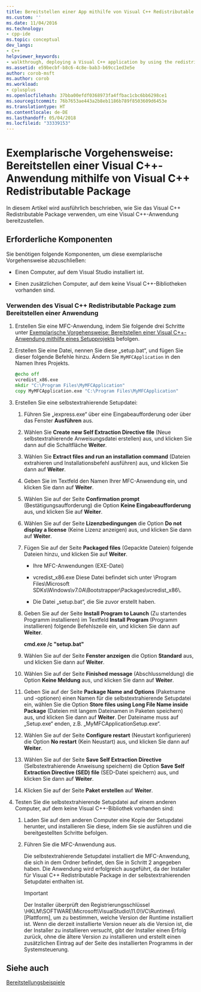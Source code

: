 ```yaml
---
title: Bereitstellen einer App mithilfe von Visual C++ Redistributable Package | Microsoft-Dokumentation
ms.custom: ''
ms.date: 11/04/2016
ms.technology:
- cpp-ide
ms.topic: conceptual
dev_langs:
- C++
helpviewer_keywords:
- walkthrough, deploying a Visual C++ application by using the redistributable package
ms.assetid: e59becbf-b8c6-4c8e-bab3-b69cc1ed3e5e
author: corob-msft
ms.author: corob
ms.workload:
- cplusplus
ms.openlocfilehash: 37bba00efdf0368973fa4ffbac1cbc6bb6298ce1
ms.sourcegitcommit: 76b7653ae443a2b8eb1186b789f8503609d6453e
ms.translationtype: HT
ms.contentlocale: de-DE
ms.lasthandoff: 05/04/2018
ms.locfileid: "33339153"
---
```

# <a name="walkthrough-deploying-a-visual-c-application-by-using-the-visual-c-redistributable-package"></a>Exemplarische Vorgehensweise: Bereitstellen einer Visual C++-Anwendung mithilfe von Visual C++ Redistributable Package
In diesem Artikel wird ausführlich beschrieben, wie Sie das Visual C++ Redistributable Package verwenden, um eine Visual C++-Anwendung bereitzustellen.  
  
## <a name="prerequisites"></a>Erforderliche Komponenten  
 Sie benötigen folgende Komponenten, um diese exemplarische Vorgehensweise abzuschließen:  
  
-   Einen Computer, auf dem Visual Studio installiert ist.  
  
-   Einen zusätzlichen Computer, auf dem keine Visual C++-Bibliotheken vorhanden sind.  
  
### <a name="to-use-the-visual-c-redistributable-package-to-deploy-an-application"></a>Verwenden des Visual C++ Redistributable Package zum Bereitstellen einer Anwendung  
  
1.  Erstellen Sie eine MFC-Anwendung, indem Sie folgende drei Schritte unter [Exemplarische Vorgehensweise: Bereitstellen einer Visual C++-Anwendung mithilfe eines Setupprojekts](../ide/deploying-visual-cpp-application-by-using-the-vcpp-redistributable-package.md) befolgen.  
  
2.  Erstellen Sie eine Datei, nennen Sie diese „setup.bat“, und fügen Sie dieser folgende Befehle hinzu. Ändern Sie `MyMFCApplication` in den Namen Ihres Projekts.  
  
    ```cmd
    @echo off  
    vcredist_x86.exe  
    mkdir "C:\Program Files\MyMFCApplication"  
    copy MyMFCApplication.exe "C:\Program Files\MyMFCApplication"  
    ```  
  
3.  Erstellen Sie eine selbstextrahierende Setupdatei:  
  
    1.  Führen Sie „iexpress.exe“ über eine Eingabeaufforderung oder über das Fenster **Ausführen** aus.  
  
    2.  Wählen Sie **Create new Self Extraction Directive file** (Neue selbstextrahierende Anweisungsdatei erstellen) aus, und klicken Sie dann auf die Schaltfläche **Weiter**.  
  
    3.  Wählen Sie **Extract files and run an installation command** (Dateien extrahieren und Installationsbefehl ausführen) aus, und klicken Sie dann auf **Weiter**.  
  
    4.  Geben Sie im Textfeld den Namen Ihrer MFC-Anwendung ein, und klicken Sie dann auf **Weiter**.  
  
    5.  Wählen Sie auf der Seite **Confirmation prompt** (Bestätigungsaufforderung) die Option **Keine Eingabeaufforderung** aus, und klicken Sie auf **Weiter**.  
  
    6.  Wählen Sie auf der Seite **Lizenzbedingungen** die Option **Do not display a license** (Keine Lizenz anzeigen) aus, und klicken Sie dann auf **Weiter**.  
  
    7.  Fügen Sie auf der Seite **Packaged files** (Gepackte Dateien) folgende Dateien hinzu, und klicken Sie auf **Weiter**.  
  
        -   Ihre MFC-Anwendungen (EXE-Datei)  
  
        -   vcredist_x86.exe Diese Datei befindet sich unter \Program Files\Microsoft SDKs\Windows\v7.0A\Bootstrapper\Packages\vcredist_x86\\.  
  
        -   Die Datei „setup.bat“, die Sie zuvor erstellt haben.  
  
    8.  Geben Sie auf der Seite **Install Program to Launch** (Zu startendes Programm installieren) im Textfeld **Install Program** (Programm installieren) folgende Befehlszeile ein, und klicken Sie dann auf **Weiter**.  
  
         **cmd.exe /c "setup.bat"**  
  
    9. Wählen Sie auf der Seite **Fenster anzeigen** die Option **Standard** aus, und klicken Sie dann auf **Weiter**.  
  
    10. Wählen Sie auf der Seite **Finished message** (Abschlussmeldung) die Option **Keine Meldung** aus, und klicken Sie dann auf **Weiter**.  
  
    11. Geben Sie auf der Seite **Package Name and Options** (Paketname und -optionen) einen Namen für die selbstextrahierende Setupdatei ein, wählen Sie die Option **Store files using Long File Name inside Package** (Dateien mit langem Dateinamen in Paketen speichern) aus, und klicken Sie dann auf **Weiter**. Der Dateiname muss auf „Setup.exe“ enden, z.B. „MyMFCApplicationSetup.exe“.  
  
    12. Wählen Sie auf der Seite **Configure restart** (Neustart konfigurieren) die Option **No restart** (Kein Neustart) aus, und klicken Sie dann auf **Weiter**.  
  
    13. Wählen Sie auf der Seite **Save Self Extraction Directive** (Selbstextrahierende Anweisung speichern) die Option **Save Self Extraction Directive (SED) file** (SED-Datei speichern) aus, und klicken Sie dann auf **Weiter**.  
  
    14. Klicken Sie auf der Seite **Paket erstellen** auf **Weiter**.  
  
4.  Testen Sie die selbstextrahierende Setupdatei auf einem anderen Computer, auf dem keine Visual C++-Bibliothek vorhanden sind:  
  
    1.  Laden Sie auf dem anderen Computer eine Kopie der Setupdatei herunter, und installieren Sie diese, indem Sie sie ausführen und die bereitgestellten Schritte befolgen.  
  
    2.  Führen Sie die MFC-Anwendung aus.  
  
         Die selbstextrahierende Setupdatei installiert die MFC-Anwendung, die sich in dem Ordner befindet, den Sie in Schritt 2 angegeben haben. Die Anwendung wird erfolgreich ausgeführt, da der Installer für Visual C++ Redistributable Package in der selbstextrahierenden Setupdatei enthalten ist.  
  
        > [!IMPORTANT]
        >  Der Installer überprüft den Registrierungsschlüssel \HKLM\SOFTWARE\Microsoft\VisualStudio\11.0\VC\Runtimes\\[Plattform], um zu bestimmen, welche Version der Runtime installiert ist. Wenn die derzeit installierte Version neuer als die Version ist, die der Installer zu installieren versucht, gibt der Installer einen Erfolg zurück, ohne die ältere Version zu installieren und erstellt einen zusätzlichen Eintrag auf der Seite des installierten Programms in der Systemsteuerung.  
  
## <a name="see-also"></a>Siehe auch  
 [Bereitstellungsbeispiele](../ide/deployment-examples.md)